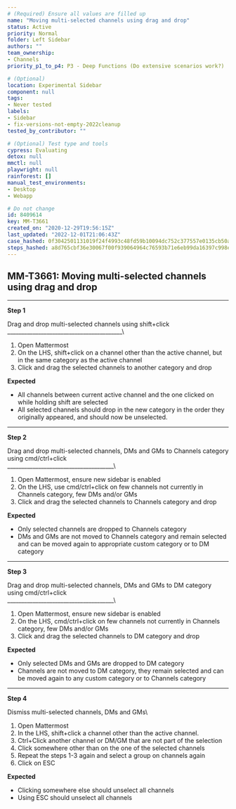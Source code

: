 ```yaml
---
# (Required) Ensure all values are filled up
name: "Moving multi-selected channels using drag and drop"
status: Active
priority: Normal
folder: Left Sidebar
authors: ""
team_ownership:
- Channels
priority_p1_to_p4: P3 - Deep Functions (Do extensive scenarios work?)

# (Optional)
location: Experimental Sidebar
component: null
tags:
- Never tested
labels:
- Sidebar
- fix-versions-not-empty-2022cleanup
tested_by_contributor: ""

# (Optional) Test type and tools
cypress: Evaluating
detox: null
mmctl: null
playwright: null
rainforest: []
manual_test_environments:
- Desktop
- Webapp

# Do not change
id: 8409614
key: MM-T3661
created_on: "2020-12-29T19:56:15Z"
last_updated: "2022-12-01T21:06:43Z"
case_hashed: 0f3042501131019f24f4993c48fd59b10094dc752c377557e0135cb50ae4a8b72dd8629522d2b3c1b2646a372410036d
steps_hashed: a8d765cbf36e30067f00f939064964c76593b71e6eb99da16397c998e07aeee1c8587514e93f20efcb6be5197f3db4ff
---
```


<!-- (Auto-generated) Based on frontmatter's "key" and "name" -->

## MM-T3661: Moving multi-selected channels using drag and drop

---

**Step 1**

Drag and drop multi-selected channels using shift+click\
\_\_\_\_\_\_\_\_\_\_\_\_\_\_\_\_\_\_\_\_\_\_\_\_\_\_\_\_\_\_\_\_\_\_\_\_\_\_\_\_\_\\

1. Open Mattermost
2. On the LHS, shift+click on a channel other than the active channel, but in the same category as the active channel
3. Click and drag the selected channels to another category and drop

**Expected**

- All channels between current active channel and the one clicked on while holding shift are selected 
- All selected channels should drop in the new category in the order they originally appeared, and should now be unselected.

---

**Step 2**

Drag and drop multi-selected channels, DMs and GMs to Channels category using cmd/ctrl+click\
\_\_\_\_\_\_\_\_\_\_\_\_\_\_\_\_\_\_\_\_\_\_\_\_\_\_\_\_\_\_\_\_\_\_\_\_\_\_\\

1. Open Mattermost, ensure new sidebar is enabled
2. On the LHS, use cmd/ctrl+click on few channels not currently in Channels category, few DMs and/or GMs
3. Click and drag the selected channels to Channels category and drop

**Expected**

- Only selected channels are dropped to Channels category
- DMs and GMs are not moved to Channels category and remain selected and can be moved again to appropriate custom category or to DM category

---

**Step 3**

Drag and drop multi-selected channels, DMs and GMs to DM category using cmd/ctrl+click\
\_\_\_\_\_\_\_\_\_\_\_\_\_\_\_\_\_\_\_\_\_\_\_\_\_\_\_\_\_\_\_\_\_\_\_\_\_\_\\

1. Open Mattermost, ensure new sidebar is enabled
2. On the LHS, cmd/ctrl+click on few channels not currently in Channels category, few DMs and/or GMs
3. Click and drag the selected channels to DM category and drop

**Expected**

- Only selected DMs and GMs are dropped to DM category
- Channels are not moved to DM category, they remain selected and can be moved again to any custom category or to Channels category

---

**Step 4**

Dismiss multi-selected channels, DMs and GMs\\

1. Open Mattermost
2. In the LHS, shift+click a channel other than the active channel.
3. Ctrl+Click another channel or DM/GM that are not part of the selection
4. Click somewhere other than on the one of the selected channels
5. Repeat the steps 1-3 again and select a group on channels again
6. Click on ESC

**Expected**

- Clicking somewhere else should unselect all channels
- Using ESC should unselect all channels
